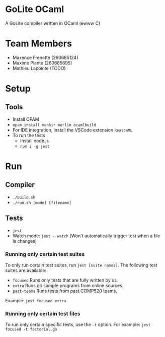 # GoLite OCaml
A GoLite compiler written in OCaml (ewww C)

# Team Members
* Maxence Frenette (260685124)
* Maxime Plante (260685695)
* Mathieu Lapointe (TODO)

# Setup
## Tools
* Install OPAM
* `opam install menhir merlin ocamlbuild`
* For IDE integration, install the VSCode extension `ReasonML`
* To run the tests
  * Install node.js
  * `npm i -g jest`
# Run
## Compiler
* `./build.sh` 
* `./run.sh [mode] [filename]`
## Tests
* `jest`
* Watch mode: `jest --watch` (Won't automatically trigger test when a file is changes)
### Running only certain test suites
To only run certain test suites, run `jest [suite names]`. The following test suites are available:
* `focused` Runs only tests that are fully written by us.
* `extra` Runs go sample programs from online sources.
* `past-teams` Runs tests from past COMP520 teams.

Example: `jest focused extra`
### Running only certain test files
To run only certain specific tests, use the `-t` option.
For example: `jest focused -t factorial.go`
